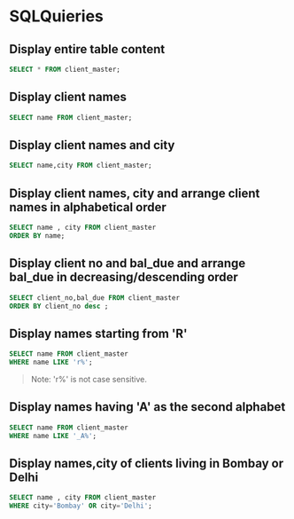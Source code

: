 # SQLQuieries

## Display entire table content
```sql
SELECT * FROM client_master;
```

## Display client names 
```sql
SELECT name FROM client_master;
``` 

## Display client names and city
```sql
SELECT name,city FROM client_master;
```

## Display client names, city and arrange client names in alphabetical order
```sql
SELECT name , city FROM client_master 
ORDER BY name;
```

## Display client no and bal_due and arrange bal_due in decreasing/descending order
```sql
SELECT client_no,bal_due FROM client_master 
ORDER BY client_no desc ;
```

## Display names starting from 'R'
```sql
SELECT name FROM client_master
WHERE name LIKE 'r%';
```
> Note: 'r%' is not case sensitive.

## Display names having  'A' as the second alphabet 
```sql
SELECT name FROM client_master
WHERE name LIKE '_A%';
```

## Display names,city of clients living in Bombay or Delhi
```sql
SELECT name , city FROM client_master
WHERE city='Bombay' OR city='Delhi';
```
